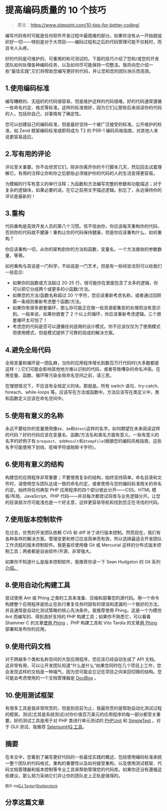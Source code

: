 # 提高编码质量的 10 个技巧

> 原文：<https://www.sitepoint.com/10-tips-for-better-coding/>

编写代码有时可能是任何软件开发过程中最困难的部分。如果你没有从一开始就组织好一切——特别是对于大项目——编码过程和之后的代码管理可能不仅耗时，而且令人头疼。

好的代码是可维护的、可重用的和可测试的。下面的技巧介绍了您和/或您的开发团队如何处理各种编码任务，以及如何尽可能保持一切整洁。我将向您介绍一些“最佳实践”,它们将帮助您编写更好的代码，并让您和您的团队快乐而高效。

## 1.使用编码标准

编写糟糕的、无组织的代码很容易，但是维护这样的代码很难。好的代码通常遵循一些命名约定、格式等标准。这样的标准很好，因为它们让那些后来阅读你的代码的人，包括你自己，对事情有了确定性。

您可以创建自己的编码标准，但是最好坚持一个被广泛接受的标准。公开维护的标准，如 Zend 框架编码标准或即将成为 T2 的 PSR-1 编码风格指南，对其他人来说更容易适应。

## 2.写有用的评论

评论至关重要。你不会欣赏它们，除非你离开你的千行脚本几天，然后回去试着理解它。有用的注释让你和你之后那些必须维护你的代码的人的生活变得更容易。

为模糊的行写有意义的单行注释；为函数和方法编写完整的参数和功能描述；对于复杂的逻辑块，如果必要的话，在它之前用文字描述逻辑。别忘了，永远保持你的评论是最新的！

## 3.重构

代码重构是高效开发人员的第八个习惯。信不信由你，你应该每天重构你的代码，否则你的代码就不健康！重构让你的代码保持健康，但是你应该重构什么，如何重构？

你应该重构一切，从你的架构到你的方法和函数，变量名，一个方法接收的参数数量，等等。

如何重构与其说是一门科学，不如说是一门艺术，但是有一些经验法则可以给我们一些启示:

*   如果你的函数或方法超过 20-25 行，很可能你在里面包含了太多的逻辑，你可以把它分成两个或更多的小函数/方法。
*   如果您的方法/函数名称超过 20 个字符，您应该重新考虑名称，或者通过回顾第一条规则重新考虑整个函数/方法。
*   如果你有很多嵌套循环，那么你可能正在做一些资源密集型的处理而没有意识到。一般来说，如果你嵌套了 2 个以上的循环，你应该重新考虑逻辑。三个嵌套循环太可怕了！
*   考虑您的代码是否可以遵循任何适用的设计模式。你不应该仅仅为了使用模式而使用模式，但是模式提供了可靠的现成的解决方案。

## 4.避免全局代码

全局变量和循环是一团乱麻，当你的应用程序增长到数百万行代码时(大多数都是这样！).它们可能会影响其他地方难以识别的代码，或者导致嘈杂的命名冲突。在用变量、函数、循环等污染全局命名空间之前，请三思。

在理想情况下，不应该有全局定义的块。那就是。所有 switch 语句、try-catch、foreach、while-loops 等。应该写在方法或函数中。方法应该写在类定义中，类和函数定义应该在命名空间中。

## 5.使用有意义的名称

永远不要给你的变量使用像`$k`、`$m`和`$test`这样的名字。如何期望在未来阅读这样的代码？好的代码应该在变量名、函数/方法名和类名方面有意义。一些有意义的名字的好例子有:`$request`、`$dbResult`和`$tempFile`(根据您的编码风格指南，这些名字可能使用下划线、驼峰字符或帕斯卡字符)。

## 6.使用有意义的结构

构建您的应用程序非常重要；不要使用复杂的结构，始终坚持简单。命名目录和文件时，请使用您与团队达成一致的命名约定，或者使用与您的编码标准相关的命名约定。始终将任何典型 PHP 应用程序的四个部分彼此分开——CSS、HTML 模板/布局、JavaScript、PHP 代码——并且每次都尝试将库与业务逻辑分开。让您的目录层次尽可能浅也是一个好主意，这样更容易导航和找到您正在寻找的代码。

## 7.使用版本控制软件

在过去，优秀的开发团队依赖 CVS 和 diff 补丁进行版本控制。然而现在，我们有各种各样的解决方案。管理变更和修订应该简单而有效，所以选择最适合开发团队工作流程的版本控制软件。我更喜欢使用像 Git 或 Mercurial 这样的分布式版本控制工具；两者都是自由软件/开源，非常强大。

如果你不知道什么是版本控制软件，我推荐你读一下 Sean Hudgston 的 Git 系列[介绍。](https://www.sitepoint.com/introduction-to-git-1/)

## 8.使用自动化构建工具

尝试使用 Ant 或 Phing 之类的工具来准备、压缩和部署您的源代码。用一个命令构建整个应用程序是防止在执行重复任务时固有的错误和遗漏的一个极好的方法，并且通常是自动化测试策略的核心先决条件。我推荐使用 Phing，这是一个为模仿 Ant 而编写的、得到良好支持的 PHP 构建工具；如果你不熟悉它，可以看看 Shammer C 的文章[使用 Phing](https://www.sitepoint.com/using-phing/) ，PHP 构建工具和 Vito Tardia 的文章[用 Phing](https://www.sitepoint.com/deploy-and-release-your-applications-with-phing/) 部署和发布你的应用。

## 9.使用代码文档

对于跨越多个类和名称空间的大型应用程序，您应该已经自动生成了 API 文档。这非常有用，可以让开发团队知道“什么是什么”如果您同时在几个项目上工作，您会发现这样的文档是一种福气，因为您可能会忘记在项目之间来回切换的结构。您可能会考虑使用的一个文档管理器是 [DocBlox](http://mwop.net/blog/265-Using-DocBlox.html) 。

## 10.使用测试框架

有很多工具是我非常欣赏的，但是到目前为止，我最欣赏的是帮助自动化测试过程的框架。测试(尤其是系统测试)对你价值百万美元的应用程序的每一部分都至关重要。好的测试工具是用于对 PHP 类进行单元测试的 [PHPUnit](https://www.sitepoint.com/getting-started-with-phpunit/) 和 [SimpleTest](http://www.simpletest.org/) 。对于 GUI 测试，我推荐 [SeleniumHQ 工具](http://seleniumhq.org/)。

## 摘要

在本文中，您看到了编写更好代码的一些最佳实践的概述，包括使用编码标准来统一整个团队的代码格式，重构的重要性以及如何接受重构，以及使用测试框架、代码文档管理器和版本控制等专业工具来帮助管理您的代码库。如果你还没有遵循这些建议，那么努力采纳它们并让你的团队走上正轨是值得的。

<small>图片 via[DJ Taylor](http://www.shutterstock.com/gallery-749095p1.html)/[Shutterstock](http://www.shutterstock.com)</small>

## 分享这篇文章